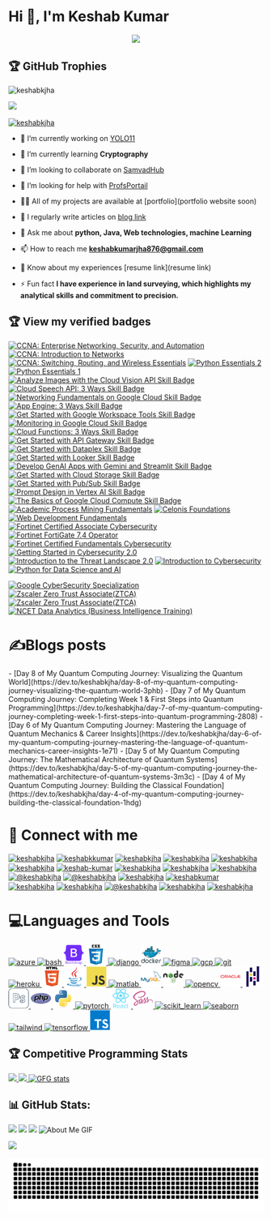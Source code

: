 # Hi 👋, I'm Keshab Kumar
<p align="center">
<img src="https://readme-typing-svg.herokuapp.com?color=E22FE4&width=380&height=28&lines=Emerging+Software+Engineer..;Open-Source+Enthusiast..;AI+Innovator..;Data+Science+Enthusiast..;Problem+Solver..;Nice+To+Meet+You+....&center=true"></a></p>

## 🏆 GitHub Trophies

<p align="left"> <img src="https://komarev.com/ghpvc/?username=keshabkjha&label=Profile%20views&color=0e75b6&style=flat" alt="keshabkjha" /> </p>

![](https://github-profile-trophy.vercel.app/?username=keshabkjha&theme=radical&hide_border=false&include_all_commits=true&count_private=true&no-frame=false&no-bg=true&margin-w=4)


<p align="left"> <a href="https://www.linkedin.com/in/keshabkjha/" target="blank"><img src="https://img.shields.io/twitter/follow/keshabkjha?logo=twitter&style=for-the-badge" alt="keshabkjha" /></a> </p>

- 🔭 I’m currently working on [YOLO11](https://github.com/Keshabkjha/YOLO11)

- 🌱 I’m currently learning **Cryptography**

- 👯 I’m looking to collaborate on [SamvadHub](https://github.com/Keshabkjha/SamvadHub)

- 🤝 I’m looking for help with [ProfsPortail](https://github.com/Keshabkjha/ProfsPortail)

- 👨‍💻 All of my projects are available at [portfolio](portfolio website soon)

- 📝 I regularly write articles on [blog link](https://dev.to/keshabkjha)

- 💬 Ask me about **python, Java, Web technologies, machine Learning**

- 📫 How to reach me **keshabkumarjha876@gmail.com**

- 📄 Know about my experiences [resume link](resume link)

- ⚡ Fun fact **I have experience in land surveying, which highlights my analytical skills and commitment to precision.**

## 🏆 View my verified badges
<!--START_SECTION:badges-->
<a href="https://www.credly.com/badges/264f7775-1903-458a-a4b0-3eecc1e2ee16" title="CCNA: Enterprise Networking, Security, and Automation"><img src="https://images.credly.com/size/80x80/images/0a6d331e-8abf-4272-a949-33f754569a76/CCNAENSA__1_.png" alt="CCNA: Enterprise Networking, Security, and Automation" width="80" height="80"></a>
<a href="https://www.credly.com/badges/4a606839-56e2-41fc-9469-d277c8f1155c" title="CCNA: Introduction to Networks"><img src="https://images.credly.com/size/80x80/images/70d71df5-f3dc-4380-9b9d-f22513a70417/CCNAITN__1_.png" alt="CCNA: Introduction to Networks" width="80" height="80"></a>
<a href="https://www.credly.com/badges/311fc957-b1ef-4679-9291-2c115c26e661" title="CCNA: Switching, Routing, and Wireless Essentials"><img src="https://images.credly.com/size/80x80/images/f4ccdba9-dd65-4349-baad-8f05df116443/CCNASRWE__1_.png" alt="CCNA: Switching, Routing, and Wireless Essentials" width="80" height="80"></a>
<a href="https://www.credly.com/badges/2cc18185-8073-44e4-8b1e-d5a8e103d082" title="Python Essentials 2"><img src="https://images.credly.com/size/80x80/images/3f802526-7274-4230-91ab-f6d1a35340e6/image.png" alt="Python Essentials 2" width="80" height="80"></a>
<a href="https://www.credly.com/badges/ae6a1772-85ed-46c4-a272-f08b58d5ef29" title="Python Essentials 1"><img src="https://images.credly.com/size/80x80/images/68c0b94d-f6ac-40b1-a0e0-921439eb092e/image.png" alt="Python Essentials 1" width="80" height="80"></a>
<a href="https://www.credly.com/badges/3629b518-6625-4b0c-a98a-7214d5b0fea4" title="Analyze Images with the Cloud Vision API Skill Badge"><img src="https://images.credly.com/size/80x80/images/bb8edfd1-9d69-48a3-bf81-3ab830caf393/image.png" alt="Analyze Images with the Cloud Vision API Skill Badge" width="80" height="80"></a>
<a href="https://www.credly.com/badges/40e620ab-9056-46dc-ac6b-4bbeda547b70" title="Cloud Speech API: 3 Ways Skill Badge"><img src="https://images.credly.com/size/80x80/images/4ddcd71a-7d89-4f86-bb85-adab564f16f1/image.png" alt="Cloud Speech API: 3 Ways Skill Badge" width="80" height="80"></a>
<a href="https://www.credly.com/badges/6c927cf4-23ce-49c4-9254-88a7e18835ef" title="Networking Fundamentals on Google Cloud Skill Badge"><img src="https://images.credly.com/size/80x80/images/6edf3d92-7a1f-425f-aa2b-d17223df9cf7/image.png" alt="Networking Fundamentals on Google Cloud Skill Badge" width="80" height="80"></a>
<a href="https://www.credly.com/badges/af7f7ca5-b08c-4109-8673-e27ca74d551a" title="App Engine: 3 Ways Skill Badge"><img src="https://images.credly.com/size/80x80/images/0943ce78-1ef7-4ff4-8ad7-4b60f6de5e5f/image.png" alt="App Engine: 3 Ways Skill Badge" width="80" height="80"></a>
<a href="https://www.credly.com/badges/9828716f-bb5f-4299-8cd4-b035da197a24" title="Get Started with Google Workspace Tools Skill Badge"><img src="https://images.credly.com/size/80x80/images/7e78d94e-d10b-4699-a75a-96115b24c238/image.png" alt="Get Started with Google Workspace Tools Skill Badge" width="80" height="80"></a>
<a href="https://www.credly.com/badges/d33cda9b-ca0c-449b-9372-5ceff374ebe0" title="Monitoring in Google Cloud Skill Badge"><img src="https://images.credly.com/size/80x80/images/5a9654e8-37e5-4043-8a94-eeb0f98a2a9c/image.png" alt="Monitoring in Google Cloud Skill Badge" width="80" height="80"></a>
<a href="https://www.credly.com/badges/81fd08e6-f8a5-4b92-8f85-b12d514430c3" title="Cloud Functions: 3 Ways Skill Badge"><img src="https://images.credly.com/size/80x80/images/12ca3878-2560-4d84-a3a5-c317db9ca549/image.png" alt="Cloud Functions: 3 Ways Skill Badge" width="80" height="80"></a>
<a href="https://www.credly.com/badges/7bb5a386-7870-4d64-b711-4a8bbbc87f19" title="Get Started with API Gateway Skill Badge"><img src="https://images.credly.com/size/80x80/images/79d45afd-9552-447b-96d0-b4c2037f59be/image.png" alt="Get Started with API Gateway Skill Badge" width="80" height="80"></a>
<a href="https://www.credly.com/badges/e732b0b5-26f0-4148-bcf8-1d5d9fb52d6c" title="Get Started with Dataplex Skill Badge"><img src="https://images.credly.com/size/80x80/images/1aa38026-5e9d-45f5-becc-288601568ad5/image.png" alt="Get Started with Dataplex Skill Badge" width="80" height="80"></a>
<a href="https://www.credly.com/badges/56ef129f-6453-4f9a-9de4-240074c5645b" title="Get Started with Looker Skill Badge"><img src="https://images.credly.com/size/80x80/images/6f45928f-206d-4340-98fd-ef9605fd8606/image.png" alt="Get Started with Looker Skill Badge" width="80" height="80"></a>
<a href="https://www.credly.com/badges/d7cde887-966c-4370-ba71-0af9f38cd2c4" title="Develop GenAI Apps with Gemini and Streamlit Skill Badge"><img src="https://images.credly.com/size/80x80/images/1dbef1bd-cdb0-40e1-bff4-8200448c3161/blob" alt="Develop GenAI Apps with Gemini and Streamlit Skill Badge" width="80" height="80"></a>
<a href="https://www.credly.com/badges/31608e1b-67f7-4a0a-b76d-1051eb803db3" title="Get Started with Cloud Storage Skill Badge"><img src="https://images.credly.com/size/80x80/images/8fae0693-0a1a-4c15-b3b6-10b4104d0e30/image.png" alt="Get Started with Cloud Storage Skill Badge" width="80" height="80"></a>
<a href="https://www.credly.com/badges/6894ce2b-5c99-4074-8f75-af0fa4e7cd5a" title="Get Started with Pub/Sub Skill Badge"><img src="https://images.credly.com/size/80x80/images/4b9b3bd9-02b8-4243-8def-893557125497/image.png" alt="Get Started with Pub/Sub Skill Badge" width="80" height="80"></a>
<a href="https://www.credly.com/badges/e9e14df6-29ad-4cf5-bbfe-fab8161ad016" title="Prompt Design in Vertex AI Skill Badge"><img src="https://images.credly.com/size/80x80/images/cef82b2e-970a-4318-8e59-c3e26b7f5c19/image.png" alt="Prompt Design in Vertex AI Skill Badge" width="80" height="80"></a>
<a href="https://www.credly.com/badges/ae06ee1a-f311-4c24-bf8e-731d549ee60a" title="The Basics of Google Cloud Compute Skill Badge"><img src="https://images.credly.com/size/80x80/images/7623fefd-ebbd-4d8f-a053-f41dca852d9e/image.png" alt="The Basics of Google Cloud Compute Skill Badge" width="80" height="80"></a>
<a href="https://www.credly.com/badges/29f9587e-5c27-4932-95a5-9e358dcdef1f" title="Academic Process Mining Fundamentals"><img src="https://images.credly.com/size/80x80/images/0831dac1-0a49-448d-a786-57c72c984bd1/image.png" alt="Academic Process Mining Fundamentals" width="80" height="80"></a>
<a href="https://www.credly.com/badges/71aad051-4a23-4382-b945-899c0a6496e6" title="Celonis Foundations"><img src="https://images.credly.com/size/80x80/images/4ff66a5e-7ca4-4018-a50a-621d1075c1bc/Foundations-Learning-Foundational.png" alt="Celonis Foundations" width="80" height="80"></a>
<a href="https://www.credly.com/badges/99475d7b-5a77-48ce-b8ec-49425adc755c" title="Web Development Fundamentals"><img src="https://images.credly.com/size/80x80/images/0c1c6eed-818c-4f78-bfaa-7ea8704c863a/image.png" alt="Web Development Fundamentals" width="80" height="80"></a>
<a href="https://www.credly.com/badges/893e0958-ea3c-46b1-acad-2c91f3deb988" title="Fortinet Certified Associate Cybersecurity"><img src="https://images.credly.com/size/80x80/images/20082fc1-94af-4773-9df0-28856b566748/image.png" alt="Fortinet Certified Associate Cybersecurity" width="80" height="80"></a>
<a href="https://www.credly.com/badges/bbf53dd2-7b14-4aef-aab5-7570eb297b5a" title="Fortinet FortiGate 7.4 Operator"><img src="https://images.credly.com/size/80x80/images/4b6db74c-f2da-4958-ad21-27288f2dd7f3/image.png" alt="Fortinet FortiGate 7.4 Operator" width="80" height="80"></a>
<a href="https://www.credly.com/badges/a7fca778-4547-4cb2-b970-acce6fe3c102" title="Fortinet Certified Fundamentals Cybersecurity"><img src="https://images.credly.com/size/80x80/images/22a0ece5-ff05-4594-8320-25e55e9ae203/image.png" alt="Fortinet Certified Fundamentals Cybersecurity" width="80" height="80"></a>
<a href="https://www.credly.com/badges/86b6c467-a75c-47c0-bde5-38a458e01478" title="Getting Started in Cybersecurity 2.0"><img src="https://images.credly.com/size/80x80/images/39641a02-c97f-40d0-8773-d3a475954e9e/image.png" alt="Getting Started in Cybersecurity 2.0" width="80" height="80"></a>
<a href="https://www.credly.com/badges/36e12e60-3528-4797-9673-39417f6500b1" title="Introduction to the Threat Landscape 2.0"><img src="https://images.credly.com/size/80x80/images/083854d8-3a8f-465c-b414-19507f9703d9/image.png" alt="Introduction to the Threat Landscape 2.0" width="80" height="80"></a>
<a href="https://www.credly.com/badges/d4782398-bbcc-4447-beb2-5e8f7914f992" title="Introduction to Cybersecurity"><img src="https://images.credly.com/size/80x80/images/af8c6b4e-fc31-47c4-8dcb-eb7a2065dc5b/I2CS__1_.png" alt="Introduction to Cybersecurity" width="80" height="80"></a>
<a href="https://www.credly.com/badges/0820da2f-e1c4-43a8-afef-6e5b513d706c" title="Python for Data Science and AI"><img src="https://images.credly.com/size/80x80/images/40bee502-a5b3-4365-90e7-57eed5067594/image.png" alt="Python for Data Science and AI" width="80" height="80"></a>
<!--END_SECTION:badges-->

<a href="https://www.coursera.org/account/accomplishments/specialization/2SBREN8DC4OS">
  <img src="https://github.com/user-attachments/assets/f4c3f844-251b-4c71-bd14-46f5631a3b51" alt="Google CyberSecurity Specialization" width="110" height="110">
</a>
<a href="http://verify.skilljar.com/c/i7i44uutvgni">
  <img src="https://github.com/user-attachments/assets/db89628c-4f1e-47c6-91df-6683f8be20ee" alt="Zscaler Zero Trust Associate(ZTCA)" width="110" height="110">
</a>
<a href="https://www.coursera.org/account/accomplishments/specialization/RG045EIQZULB">
  <img src="https://github.com/user-attachments/assets/325aa5a4-b99a-4904-a7d4-2a744f282216" alt="Zscaler Zero Trust Associate(ZTCA)" width="110" height="110">
</a>
<a href = "https://github.com/Keshabkjha/Data-Analytics-Business-Intelligence--NCET-Training">
<img src = "https://github.com/user-attachments/assets/534119da-1e42-46d6-bdea-b50d10106a14" alt = "NCET Data Analytics (Business Intelligence Training)" width = "110" height = "110">
</a>
<h1 align="left">✍️Blogs posts</h1>
<!-- BLOG-POST-LIST:START -->
- [Day 8 of My Quantum Computing Journey: Visualizing the Quantum World](https://dev.to/keshabkjha/day-8-of-my-quantum-computing-journey-visualizing-the-quantum-world-3phb)
- [Day 7 of My Quantum Computing Journey: Completing Week 1 &amp; First Steps into Quantum Programming](https://dev.to/keshabkjha/day-7-of-my-quantum-computing-journey-completing-week-1-first-steps-into-quantum-programming-2808)
- [Day 6 of My Quantum Computing Journey: Mastering the Language of Quantum Mechanics &amp; Career Insights](https://dev.to/keshabkjha/day-6-of-my-quantum-computing-journey-mastering-the-language-of-quantum-mechanics-career-insights-1e71)
- [Day 5 of My Quantum Computing Journey: The Mathematical Architecture of Quantum Systems](https://dev.to/keshabkjha/day-5-of-my-quantum-computing-journey-the-mathematical-architecture-of-quantum-systems-3m3c)
- [Day 4 of My Quantum Computing Journey: Building the Classical Foundation](https://dev.to/keshabkjha/day-4-of-my-quantum-computing-journey-building-the-classical-foundation-1hdg)
<!-- BLOG-POST-LIST:END -->
<h1 align="left">🤝 Connect with me</h1>
<p align="left">
<a href="https://linkedin.com/in/keshabkjha" target="blank"><img align="center" src="https://raw.githubusercontent.com/rahuldkjain/github-profile-readme-generator/master/src/images/icons/Social/linked-in-alt.svg" alt="keshabkjha" height="30" width="40" /></a>
<a href="https://kaggle.com/keshabkkumar" target="blank"><img align="center" src="https://raw.githubusercontent.com/rahuldkjain/github-profile-readme-generator/master/src/images/icons/Social/kaggle.svg" alt="keshabkkumar" height="30" width="40" /></a>
<a href="https://www.leetcode.com/keshabkjha" target="blank"><img align="center" src="https://raw.githubusercontent.com/rahuldkjain/github-profile-readme-generator/master/src/images/icons/Social/leet-code.svg" alt="keshabkjha" height="30" width="40" /></a>
<a href="https://codepen.io/keshabkjha" target="blank"><img align="center" src="https://raw.githubusercontent.com/rahuldkjain/github-profile-readme-generator/master/src/images/icons/Social/codepen.svg" alt="keshabkjha" height="30" width="40" /></a>
<a href="https://dev.to/keshabkjha" target="blank"><img align="center" src="https://raw.githubusercontent.com/rahuldkjain/github-profile-readme-generator/master/src/images/icons/Social/devto.svg" alt="keshabkjha" height="30" width="40" /></a>
<a href="https://twitter.com/keshabkjha" target="blank"><img align="center" src="https://raw.githubusercontent.com/rahuldkjain/github-profile-readme-generator/master/src/images/icons/Social/twitter.svg" alt="keshabkjha" height="30" width="40" /></a>
<a href="https://stackoverflow.com/users/21611464/keshab-kumar" target="blank"><img align="center" src="https://raw.githubusercontent.com/rahuldkjain/github-profile-readme-generator/master/src/images/icons/Social/stack-overflow.svg" alt="keshab-kumar" height="30" width="40" /></a>
<a href="https://codesandbox.com/keshabkjha" target="blank"><img align="center" src="https://raw.githubusercontent.com/rahuldkjain/github-profile-readme-generator/master/src/images/icons/Social/codesandbox.svg" alt="keshabkjha" height="30" width="40" /></a>
<a href="https://fb.com/keshabkjha" target="blank"><img align="center" src="https://raw.githubusercontent.com/rahuldkjain/github-profile-readme-generator/master/src/images/icons/Social/facebook.svg" alt="keshabkjha" height="30" width="40" /></a>
<a href="https://instagram.com/keshabkjha" target="blank"><img align="center" src="https://raw.githubusercontent.com/rahuldkjain/github-profile-readme-generator/master/src/images/icons/Social/instagram.svg" alt="keshabkjha" height="30" width="40" /></a>
<a href="https://hashnode.com/@keshabkjha" target="blank"><img align="center" src="https://raw.githubusercontent.com/rahuldkjain/github-profile-readme-generator/master/src/images/icons/Social/hashnode.svg" alt="@keshabkjha" height="30" width="40" /></a>
<a href="https://medium.com/@keshabkjha" target="blank"><img align="center" src="https://raw.githubusercontent.com/rahuldkjain/github-profile-readme-generator/master/src/images/icons/Social/medium.svg" alt="@keshabkjha" height="30" width="40" /></a>
<a href="https://www.youtube.com/@keshabkjha" target="blank"><img align="center" src="https://raw.githubusercontent.com/rahuldkjain/github-profile-readme-generator/master/src/images/icons/Social/youtube.svg" alt="keshabkjha" height="30" width="40" /></a>
<a href="https://www.codechef.com/users/keshabkumar" target="blank"><img align="center" src="https://cdn.jsdelivr.net/npm/simple-icons@3.1.0/icons/codechef.svg" alt="keshabkumar" height="30" width="40" /></a>
<a href="https://www.hackerrank.com/keshabkjha" target="blank"><img align="center" src="https://raw.githubusercontent.com/rahuldkjain/github-profile-readme-generator/master/src/images/icons/Social/hackerrank.svg" alt="keshabkjha" height="30" width="40" /></a>
<a href="https://codeforces.com/profile/keshabkjha" target="blank"><img align="center" src="https://raw.githubusercontent.com/rahuldkjain/github-profile-readme-generator/master/src/images/icons/Social/codeforces.svg" alt="keshabkjha" height="30" width="40" /></a>
<a href="https://www.hackerearth.com/@keshabkjha" target="blank"><img align="center" src="https://raw.githubusercontent.com/rahuldkjain/github-profile-readme-generator/master/src/images/icons/Social/hackerearth.svg" alt="@keshabkjha" height="30" width="40" /></a>
<a href="https://auth.geeksforgeeks.org/user/keshabkjha" target="blank"><img align="center" src="https://raw.githubusercontent.com/rahuldkjain/github-profile-readme-generator/master/src/images/icons/Social/geeks-for-geeks.svg" alt="keshabkjha" height="30" width="40" /></a>
<a href="https://www.topcoder.com/members/keshabkjha" target="blank"><img align="center" src="https://raw.githubusercontent.com/rahuldkjain/github-profile-readme-generator/master/src/images/icons/Social/topcoder.svg" alt="keshabkjha" height="30" width="40" /></a>


<h1 align="left">💻Languages and Tools</h1>
<p align="left"> <a href="https://azure.microsoft.com/en-in/" target="_blank" rel="noreferrer"> <img src="https://www.vectorlogo.zone/logos/microsoft_azure/microsoft_azure-icon.svg" alt="azure" width="40" height="40"/> </a> <a href="https://www.gnu.org/software/bash/" target="_blank" rel="noreferrer"> <img src="https://www.vectorlogo.zone/logos/gnu_bash/gnu_bash-icon.svg" alt="bash" width="40" height="40"/> </a> <a href="https://getbootstrap.com" target="_blank" rel="noreferrer"> <img src="https://raw.githubusercontent.com/devicons/devicon/master/icons/bootstrap/bootstrap-plain-wordmark.svg" alt="bootstrap" width="40" height="40"/> </a> <a href="https://www.w3schools.com/css/" target="_blank" rel="noreferrer"> <img src="https://raw.githubusercontent.com/devicons/devicon/master/icons/css3/css3-original-wordmark.svg" alt="css3" width="40" height="40"/> </a> <a href="https://www.djangoproject.com/" target="_blank" rel="noreferrer"> <img src="https://cdn.worldvectorlogo.com/logos/django.svg" alt="django" width="40" height="40"/> </a> <a href="https://www.docker.com/" target="_blank" rel="noreferrer"> <img src="https://raw.githubusercontent.com/devicons/devicon/master/icons/docker/docker-original-wordmark.svg" alt="docker" width="40" height="40"/> </a> <a href="https://www.figma.com/" target="_blank" rel="noreferrer"> <img src="https://www.vectorlogo.zone/logos/figma/figma-icon.svg" alt="figma" width="40" height="40"/> </a> <a href="https://cloud.google.com" target="_blank" rel="noreferrer"> <img src="https://www.vectorlogo.zone/logos/google_cloud/google_cloud-icon.svg" alt="gcp" width="40" height="40"/> </a> <a href="https://git-scm.com/" target="_blank" rel="noreferrer"> <img src="https://www.vectorlogo.zone/logos/git-scm/git-scm-icon.svg" alt="git" width="40" height="40"/> </a> <a href="https://heroku.com" target="_blank" rel="noreferrer"> <img src="https://www.vectorlogo.zone/logos/heroku/heroku-icon.svg" alt="heroku" width="40" height="40"/> </a> <a href="https://www.w3.org/html/" target="_blank" rel="noreferrer"> <img src="https://raw.githubusercontent.com/devicons/devicon/master/icons/html5/html5-original-wordmark.svg" alt="html5" width="40" height="40"/> </a> <a href="https://www.java.com" target="_blank" rel="noreferrer"> <img src="https://raw.githubusercontent.com/devicons/devicon/master/icons/java/java-original.svg" alt="java" width="40" height="40"/> </a> <a href="https://developer.mozilla.org/en-US/docs/Web/JavaScript" target="_blank" rel="noreferrer"> <img src="https://raw.githubusercontent.com/devicons/devicon/master/icons/javascript/javascript-original.svg" alt="javascript" width="40" height="40"/> </a><a href="https://www.mathworks.com/" target="_blank" rel="noreferrer"> <img src="https://upload.wikimedia.org/wikipedia/commons/2/21/Matlab_Logo.png" alt="matlab" width="40" height="40"/> </a> <a href="https://www.mysql.com/" target="_blank" rel="noreferrer"> <img src="https://raw.githubusercontent.com/devicons/devicon/master/icons/mysql/mysql-original-wordmark.svg" alt="mysql" width="40" height="40"/> </a> <a href="https://nodejs.org" target="_blank" rel="noreferrer"> <img src="https://raw.githubusercontent.com/devicons/devicon/master/icons/nodejs/nodejs-original-wordmark.svg" alt="nodejs" width="40" height="40"/> </a> <a href="https://opencv.org/" target="_blank" rel="noreferrer"> <img src="https://www.vectorlogo.zone/logos/opencv/opencv-icon.svg" alt="opencv" width="40" height="40"/> </a> <a href="https://www.oracle.com/" target="_blank" rel="noreferrer"> <img src="https://raw.githubusercontent.com/devicons/devicon/master/icons/oracle/oracle-original.svg" alt="oracle" width="40" height="40"/> </a> <a href="https://pandas.pydata.org/" target="_blank" rel="noreferrer"> <img src="https://raw.githubusercontent.com/devicons/devicon/2ae2a900d2f041da66e950e4d48052658d850630/icons/pandas/pandas-original.svg" alt="pandas" width="40" height="40"/> </a> <a href="https://www.photoshop.com/en" target="_blank" rel="noreferrer"> <img src="https://raw.githubusercontent.com/devicons/devicon/master/icons/photoshop/photoshop-line.svg" alt="photoshop" width="40" height="40"/> </a> <a href="https://www.php.net" target="_blank" rel="noreferrer"> <img src="https://raw.githubusercontent.com/devicons/devicon/master/icons/php/php-original.svg" alt="php" width="40" height="40"/> </a> <a href="https://www.python.org" target="_blank" rel="noreferrer"> <img src="https://raw.githubusercontent.com/devicons/devicon/master/icons/python/python-original.svg" alt="python" width="40" height="40"/> </a> <a href="https://pytorch.org/" target="_blank" rel="noreferrer"> <img src="https://www.vectorlogo.zone/logos/pytorch/pytorch-icon.svg" alt="pytorch" width="40" height="40"/> </a> <a href="https://reactjs.org/" target="_blank" rel="noreferrer"> <img src="https://raw.githubusercontent.com/devicons/devicon/master/icons/react/react-original-wordmark.svg" alt="react" width="40" height="40"/> </a> <a href="https://sass-lang.com" target="_blank" rel="noreferrer"> <img src="https://raw.githubusercontent.com/devicons/devicon/master/icons/sass/sass-original.svg" alt="sass" width="40" height="40"/> </a> <a href="https://scikit-learn.org/" target="_blank" rel="noreferrer"> <img src="https://upload.wikimedia.org/wikipedia/commons/0/05/Scikit_learn_logo_small.svg" alt="scikit_learn" width="40" height="40"/> </a> <a href="https://seaborn.pydata.org/" target="_blank" rel="noreferrer"> <img src="https://seaborn.pydata.org/_images/logo-mark-lightbg.svg" alt="seaborn" width="40" height="40"/> </a> <a href="https://tailwindcss.com/" target="_blank" rel="noreferrer"> <img src="https://www.vectorlogo.zone/logos/tailwindcss/tailwindcss-icon.svg" alt="tailwind" width="40" height="40"/> </a> <a href="https://www.tensorflow.org" target="_blank" rel="noreferrer"> <img src="https://www.vectorlogo.zone/logos/tensorflow/tensorflow-icon.svg" alt="tensorflow" width="40" height="40"/> </a> <a href="https://www.typescriptlang.org/" target="_blank" rel="noreferrer"> <img src="https://raw.githubusercontent.com/devicons/devicon/master/icons/typescript/typescript-original.svg" alt="typescript" width="40" height="40"/> </a> </p>

## 🏆 Competitive Programming Stats
<p>
<a href ="https://leetcode.com/keshabkjha/">
<img height = "280em" src = "https://leetcard.jacoblin.cool/keshabkjha?theme=dark&font=PT%20Serif&ext=contest">
</a>
<a href = "https://codeforces.com/profile/keshabkjha">
<img height = "280em" src = "https://codeforces-readme-stats.vercel.app/api/card?username=keshabkjha&theme=dark">
</a>
<a href="https://www.geeksforgeeks.org/user/keshabkjha/">
  <img height = "280em"src="https://gfgstatscard.vercel.app/keshabkjha" alt="GFG stats" />
</a>
</p>

## 📊 GitHub Stats:

![](https://github-readme-stats.vercel.app/api/top-langs/?username=keshabkjha&theme=radical&border=false&include_all_commits=true&count_private=true&layout=compact)
![](https://github-readme-stats.vercel.app/api?username=keshabkjha&theme=radical&hide_border=false&include_all_commits=true&count_private=true)
![](https://github-readme-streak-stats.herokuapp.com/?user=keshabkjha&theme=radical&hide_border=false&include_all_commits=true&count_private=true)
<img src="https://github.com/7oSkaaa/7oSkaaa/blob/main/Images/about_me.gif?raw=true" alt="About Me GIF" width="180px">
<br/>

![](https://github-profile-summary-cards.vercel.app/api/cards/profile-details?username=keshabkjha&theme=radical&hide_border=false&include_all_commits=true&count_private=true)


![snake gif](https://github.com/Keshabkjha/keshabkjha/blob/output/github-contribution-grid-snake.svg)
